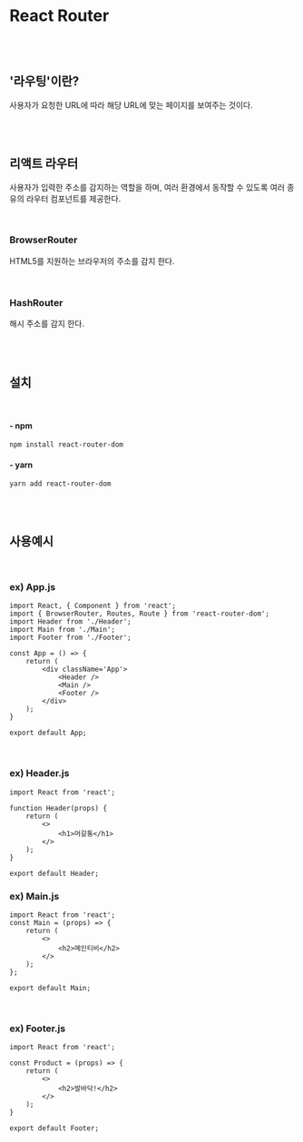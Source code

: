 # React Router

<br><br>

## '라우팅'이란?
사용자가 요청한 URL에 따라 해당 URL에 맞는 페이지를 보여주는 것이다.

<br><br>

## 리액트 라우터
사용자가 입력한 주소를 감지하는 역할을 하며, 여러 환경에서 동작할 수 있도록 여러 종유의 라우터 컴포넌트를 제공한다.

<br>

### BrowserRouter
HTML5를 지원하는 브라우저의 주소를 감지 한다.

<br>

### HashRouter
해시 주소를 감지 한다.

<br><br>

## 설치

<br>

#### - npm
```
npm install react-router-dom
```
#### - yarn
```
yarn add react-router-dom
```

<br><br>

## 사용예시

<br>

### ex) App.js
```
import React, { Component } from 'react';
import { BrowserRouter, Routes, Route } from 'react-router-dom';
import Header from './Header';
import Main from './Main';
import Footer from './Footer';

const App = () => {
	return (
		<div className='App'>
			<Header />
			<Main />
			<Footer />
		</div>
	);
}

export default App;
```

<br>

### ex) Header.js
```
import React from 'react';

function Header(props) {
    return (
		<>
			<h1>머갈통</h1>
		</>
    );
}

export default Header;
```

### ex) Main.js
```
import React from 'react';
const Main = (props) => {
	return (
		<>
			<h2>메인티비</h2>
		</>
	);
};

export default Main;
```

<br>

### ex) Footer.js
```
import React from 'react';

const Product = (props) => {
    return (
        <>
            <h2>발바닥!</h2>
        </>
    );
}

export default Footer;
```
